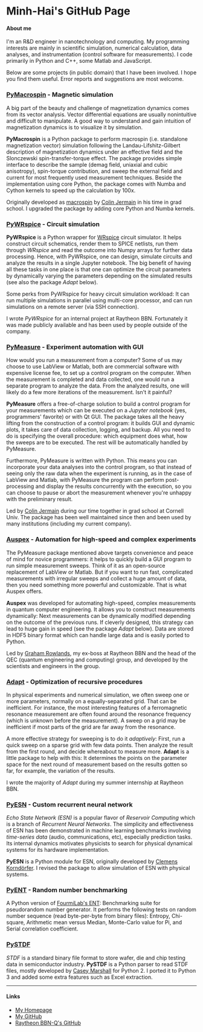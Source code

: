 # Minh-Hai's GitHub Page

#### About me

I'm an R&D engineer in nanotechnology and computing. My programming interests are mainly in scientific simulation, numerical calculation, data analyses, and instrumentation (control software for measurements). I code primarily in Python and C++, some Matlab and JavaScript.

Below are some projects (in public domain) that I have been involved. I hope you find them useful. Error reports and suggestions are most welcome.


### [PyMacrospin](https://github.com/minhhaiphys/pymacrospin) - Magnetic simulation

A big part of the beauty and challenge of magnetization dynamics comes from its vector analysis. Vector differential equations are usually nonintuitive and difficult to manipulate. A good way to understand and gain intuition of magnetization dynamics is to visualize it by simulation.

**PyMacrospin** is a Python package to perform macrospin (i.e. standalone magnetization vector) simulation following the Landau-Lifshitz-Gilbert description of magnetization dynamics under an effective field and the Slonczewski spin-transfer-torque effect. The package provides simple interface to describe the sample (demag field, uniaxial and cubic anisotropy), spin-torque contribution, and sweep the external field and current for most frequently used measurement techniques. Beside the implementation using core Python, the package comes with Numba and Cython kernels to speed up the calculation by 100x.

Originally developed as [macrospin](https://github.com/ralph-group/macrospin) by [Colin Jermain](https://github.com/cjermain) in his time in grad school. I upgraded the package by adding core Python and Numba kernels.


### [PyWRspice](https://github.com/BBN-Q/pyWRspice) - Circuit simulation

**PyWRspice** is a Python wrapper for [WRspice](http://www.wrcad.com/) circuit simulator. It helps construct circuit schematics, render them to SPICE netlists, run them through _WRspice_ and read the outcome into Numpy arrays for further data processing. Hence, with PyWRspice, one can design, simulate circuits and analyze the results in a single Jupyter notebook. The big benefit of having all these tasks in one place is that one can optimize the circuit parameters by dynamically varying the parameters depending on the simulated results (see also the package _Adapt_ below).

Some perks from PyWRspice for heavy circuit simulation workload: It can run multiple simulations in parallel using multi-core processor, and can run simulations on a remote server (via SSH connection).

I wrote _PyWRspice_ for an internal project at Raytheon BBN. Fortunately it was made publicly available and has been used by people outside of the company.


### [PyMeasure](https://github.com/ralph-group/pymeasure) - Experiment automation with GUI

How would you run a measurement from a computer? Some of us may choose to use LabView or Matlab, both are commercial software with expensive license fee, to set up a control program on the computer. When the measurement is completed and data collected, one would run a separate program to analyze the data. From the analyzed results, one will likely do a few more iterations of the measurement. Isn't it painful?

**PyMeasure** offers a free-of-charge solution to build a control program for your measurements which can be executed on a _Jupyter notebook_ (yes, programmers' favorite) or with Qt GUI. The package takes all the heavy lifting from the construction of a control program: it builds GUI and dynamic plots, it takes care of data collection, logging, and backup. All you need to do is specifying the overall procedure: which equipment does what, how the sweeps are to be executed. The rest will be automatically handled by PyMeasure.

Furthermore, PyMeasure is written with Python. This means you can incorporate your data analyses into the control program, so that instead of seeing only the raw data when the experiment is running, as in the case of LabView and Matlab, with PyMeasure the program can perform post-processing and display the results concurrently with the execution, so you can choose to pause or abort the measurement whenever you're unhappy with the preliminary result.

Led by [Colin Jermain](https://github.com/cjermain) during our time together in grad school at Cornell Univ. The package has been well maintained since then and been used by many institutions (including my current company).


### [Auspex](https://github.com/BBN-Q/Auspex) - Automation for high-speed and complex experiments

The PyMeasure package mentioned above targets convenience and peace of mind for novice programmers: it helps to quickly build a GUI program to run simple measurement sweeps. Think of it as an open-source replacement of LabView or Matlab. But if you want to run fast, complicated measurements with irregular sweeps and collect a huge amount of data, then you need something more powerful and customizable. That is what Auspex offers.

**Auspex** was developed for automating high-speed, complex measurements in quantum computer engineering. It allows you to construct measurements dynamically: Next measurements can be dynamically modified depending on the outcome of the previous runs. If cleverly designed, this strategy can lead to huge gain in speed (see the package _Adapt_ below). Data are stored in HDF5 binary format which can handle large data and is easily ported to Python.

Led by [Graham Rowlands](https://github.com/grahamrow), my ex-boss at Raytheon BBN and the head of the QEC (quantum engineering and computing) group, and developed by the scientists and engineers in the group.


### [Adapt](https://github.com/BBN-Q/Adapt) - Optimization of recursive procedures

In physical experiments and numerical simulation, we often sweep one or more parameters, normally on a equally-separated grid. That can be inefficient. For instance, the most interesting features of a ferromagnetic resonance measurement are often found around the resonance frequency (which is unknown before the measurement). A sweep on a grid may be inefficient if most parts of the grid are far away from the resonance.

A more effective strategy for sweeping is to do it _adaptively_: First, run a quick sweep on a sparse grid with few data points. Then analyze the result from the first round, and decide whereabout to measure more. **Adapt** is a little package to help with this: It determines the points on the parameter space for the next round of measurement based on the results gotten so far, for example, the variation of the results.

I wrote the majority of _Adapt_ during my summer internship at Raytheon BBN.


### [PyESN](https://github.com/minhhaiphys/pyESN) - Custom recurrent neural network

_Echo State Network (ESN)_ is a popular flavor of _Reservoir Computing_ which is a branch of _Recurrent Neural Networks_. The simplicity and effectiveness of ESN has been demonstrated in machine learning benchmarks involving _time-series data_ (audio, communications, etc), especially prediction tasks. Its internal dynamics motivates physicists to search for physical dynamical systems for its hardware implementation.

**PyESN** is a Python module for ESN, originally developed by [Clemens Korndörfer](https://github.com/cknd/pyESN). I revised the package to allow simulation of ESN with physical systems.

### [PyENT](https://github.com/minhhaiphys/PyENT) - Random number benchmarking

A Python version of [FourmiLab's ENT](http://www.fourmilab.ch/random/): Benchmarking suite for pseudorandom number generator. It performs the following tests on random number sequence (read byte-per-byte from binary files): Entropy, Chi-square, Arithmetic mean versus Median, Monte-Carlo value for Pi, and Serial correlation coefficient.

### [PySTDF](https://github.com/minhhaiphys/pystdf)

_STDF_ is a standard binary file format to store wafer, die and chip testing data in semiconductor industry. **PySTDF** is a Python parser to read STDF files, mostly developed by [Casey Marshall](https://github.com/cmars/pystdf) for Python 2. I ported it to Python 3 and added some extra features such as Excel extraction.

---

#### Links
* [My Homepage](https://www.minhhai.me)
* [My GitHub](https://github.com/minhhaiphys)
* [Raytheon BBN-Q's GitHub](https://github.com/BBN-Q)

